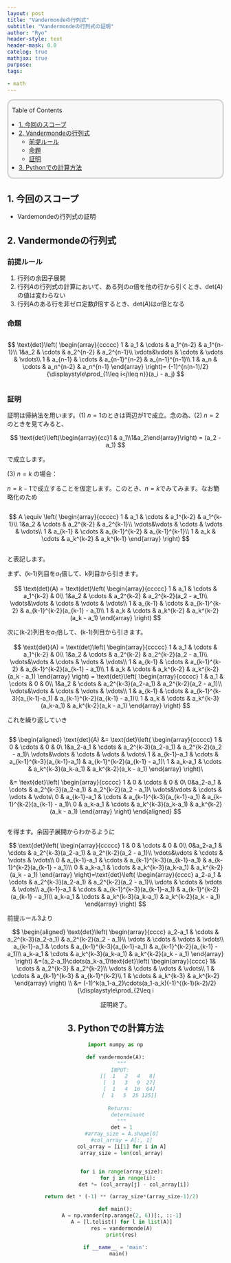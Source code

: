 ```yaml
---
layout: post
title: "Vandermondeの行列式"
subtitle: "Vandermondeの行列式の証明"
author: "Ryo"
header-style: text
header-mask: 0.0
catelog: true
mathjax: true
purpose: 
tags:

- math
---
```


<div style='border-radius: 1em; border-style:solid; border-color:#D3D3D3; background-color:#F8F8F8'>
<p class="h4">&nbsp;&nbsp;Table of Contents</p>
<!-- START doctoc generated TOC please keep comment here to allow auto update -->
<!-- DON'T EDIT THIS SECTION, INSTEAD RE-RUN doctoc TO UPDATE -->

- [1. 今回のスコープ](#1-%E4%BB%8A%E5%9B%9E%E3%81%AE%E3%82%B9%E3%82%B3%E3%83%BC%E3%83%97)
- [2. Vandermondeの行列式](#2-vandermonde%E3%81%AE%E8%A1%8C%E5%88%97%E5%BC%8F)
  - [前提ルール](#%E5%89%8D%E6%8F%90%E3%83%AB%E3%83%BC%E3%83%AB)
  - [命題](#%E5%91%BD%E9%A1%8C)
  - [証明](#%E8%A8%BC%E6%98%8E)
- [3. Pythonでの計算方法](#3-python%E3%81%A7%E3%81%AE%E8%A8%88%E7%AE%97%E6%96%B9%E6%B3%95)

<!-- END doctoc generated TOC please keep comment here to allow auto update -->

</div>

## 1. 今回のスコープ

- Vardemondeの行列式の証明

## 2. Vandermondeの行列式
### 前提ルール

1. 行列の余因子展開
2. 行列$A$の行列式の計算において、ある列の$\alpha$倍を他の行から引くとき、det($A$)の値は変わらない
3. 行列Aのある行を非ゼロ定数$\beta$倍するとき、$\text{det}(A)$は$\alpha$倍となる

### 命題
<div class="math display" style="overflow: auto">

$$
\text{det}\left(
\begin{array}{ccccc}
1 & a_1 & \cdots & a_1^{n-2} & a_1^{n-1}\\
1&a_2 & \cdots & a_2^{n-2} & a_2^{n-1}\\
\vdots&\vdots & \cdots & \vdots & \vdots\\
1 & a_{n-1} & \cdots & a_{n-1}^{n-2} & a_{n-1}^{n-1}\\
1 & a_n & \cdots & a_n^{n-2} & a_n^{n-1}
\end{array}  
\right)= (-1)^{n(n-1)/2}{\displaystyle\prod_{1\leq i<j\leq n}}(a_i - a_j)
$$

</div>

### 証明 

証明は帰納法を用います。(1) $n = 1$のときは両辺が1で成立。念の為、(2) $n = 2$のときを見てみると、
<div class="math display" style="overflow: auto">
$$
\text{det}\left(\begin{array}{cc}1 & a_1\\1&a_2\end{array}\right) = (a_2 - a_1)
$$
</div>

で成立します。

(3) $n=k$ の場合：

$n=k-1$で成立することを仮定します。このとき、$n=k$でみてみます。なお簡略化のため
<div class="math display" style="overflow: auto">

$$
A \equiv \left(
\begin{array}{ccccc}
1 & a_1 & \cdots & a_1^{k-2} & a_1^{k-1}\\
1&a_2 & \cdots & a_2^{k-2} & a_2^{k-1}\\
\vdots&\vdots & \cdots & \vdots & \vdots\\
1 & a_{k-1} & \cdots & a_{k-1}^{k-2} & a_{k-1}^{k-1}\\
1 & a_k & \cdots & a_k^{k-2} & a_k^{k-1}
\end{array} \right) 
$$
</div>

と表記します。

まず、(k-1)列目を$a_1$倍して、k列目から引きます。

<div class="math display" style="overflow: auto">
$$
\text(det)(A) = \text(det)\left(
\begin{array}{ccccc}
1 & a_1 & \cdots & a_1^{k-2} & 0\\
1&a_2 & \cdots & a_2^{k-2} & a_2^{k-2}(a_2 - a_1)\\
\vdots&\vdots & \cdots & \vdots & \vdots\\
1 & a_{k-1} & \cdots & a_{k-1}^{k-2} & a_{k-1}^{k-2}(a_{k-1} - a_1)\\
1 & a_k & \cdots & a_k^{k-2} & a_k^{k-2}(a_k - a_1)
\end{array} \right) 
$$
</div>

次に(k-2)列目を$a_1$倍して、(k-1)列目から引きます。

<div class="math display" style="overflow: auto">
$$
\text{det}(A) = \text(det)\left(
\begin{array}{ccccc}
1 & a_1 & \cdots & a_1^{k-2} & 0\\
1&a_2 & \cdots & a_2^{k-2} & a_2^{k-2}(a_2 - a_1)\\
\vdots&\vdots & \cdots & \vdots & \vdots\\
1 & a_{k-1} & \cdots & a_{k-1}^{k-2} & a_{k-1}^{k-2}(a_{k-1} - a_1)\\
1 & a_k & \cdots & a_k^{k-2} & a_k^{k-2}(a_k - a_1)
\end{array} \right) = 
\text{det}\left(
\begin{array}{ccccc}
1 & a_1 & \cdots & 0 & 0\\
1&a_2 & \cdots & a_2^{k-3}(a_2-a_1) & a_2^{k-2}(a_2 - a_1)\\
\vdots&\vdots & \cdots & \vdots & \vdots\\
1 & a_{k-1} & \cdots & a_{k-1}^{k-3}(a_{k-1}-a_1) & a_{k-1}^{k-2}(a_{k-1} - a_1)\\
1 & a_k & \cdots & a_k^{k-3}(a_k-a_1) & a_k^{k-2}(a_k - a_1)
\end{array} \right) 
$$

</div>

これを繰り返していき

<div class="math display" style="overflow: auto">

$$
\begin{aligned}
\text{det}(A) &= \text{det}\left(
\begin{array}{ccccc}
1 & 0 & \cdots & 0 & 0\\
1&a_2-a_1 & \cdots & a_2^{k-3}(a_2-a_1) & a_2^{k-2}(a_2 - a_1)\\
\vdots&\vdots & \cdots & \vdots & \vdots\\
1 & a_{k-1}-a_1 & \cdots & a_{k-1}^{k-3}(a_{k-1}-a_1) & a_{k-1}^{k-2}(a_{k-1} - a_1)\\
1 & a_k-a_1 & \cdots & a_k^{k-3}(a_k-a_1) & a_k^{k-2}(a_k - a_1)
\end{array} \right)\\

&= \text{det}\left(
\begin{array}{ccccc}
1 & 0 & \cdots & 0 & 0\\
0&a_2-a_1 & \cdots & a_2^{k-3}(a_2-a_1) & a_2^{k-2}(a_2 - a_1)\\
\vdots&\vdots & \cdots & \vdots & \vdots\\
0 & a_{k-1}-a_1 & \cdots & a_{k-1}^{k-3}(a_{k-1}-a_1) & a_{k-1}^{k-2}(a_{k-1} - a_1)\\
0 & a_k-a_1 & \cdots & a_k^{k-3}(a_k-a_1) & a_k^{k-2}(a_k - a_1)
\end{array} \right)
\end{aligned}
$$

</div>

を得ます。余因子展開からわかるように

<div class="math display" style="overflow: auto">
$$
\text{det}\left(
\begin{array}{ccccc}
1 & 0 & \cdots & 0 & 0\\
0&a_2-a_1 & \cdots & a_2^{k-3}(a_2-a_1) & a_2^{k-2}(a_2 - a_1)\\
\vdots&\vdots & \cdots & \vdots & \vdots\\
0 & a_{k-1}-a_1 & \cdots & a_{k-1}^{k-3}(a_{k-1}-a_1) & a_{k-1}^{k-2}(a_{k-1} - a_1)\\
0 & a_k-a_1 & \cdots & a_k^{k-3}(a_k-a_1) & a_k^{k-2}(a_k - a_1)
\end{array} \right)=\text{det}\left(
\begin{array}{cccc}
a_2-a_1 & \cdots & a_2^{k-3}(a_2-a_1) & a_2^{k-2}(a_2 - a_1)\\
\vdots & \cdots & \vdots & \vdots\\
a_{k-1}-a_1 & \cdots & a_{k-1}^{k-3}(a_{k-1}-a_1) & a_{k-1}^{k-2}(a_{k-1} - a_1)\\
a_k-a_1 & \cdots & a_k^{k-3}(a_k-a_1) & a_k^{k-2}(a_k - a_1)
\end{array} \right)
$$

</div>

前提ルール3より

<div class="math display" style="overflow: auto">
$$
\begin{aligned}
\text{det}\left(
\begin{array}{cccc}
a_2-a_1 & \cdots & a_2^{k-3}(a_2-a_1) & a_2^{k-2}(a_2 - a_1)\\
\vdots & \cdots & \vdots & \vdots\\
a_{k-1}-a_1 & \cdots & a_{k-1}^{k-3}(a_{k-1}-a_1) & a_{k-1}^{k-2}(a_{k-1} - a_1)\\
a_k-a_1 & \cdots & a_k^{k-3}(a_k-a_1) & a_k^{k-2}(a_k - a_1)
\end{array} \right) &=(a_2-a_1)\cdots(a_k-a_1)\text{det}\left(
\begin{array}{cccc}
1& \cdots & a_2^{k-3} & a_2^{k-2}\\
\vdots & \cdots & \vdots & \vdots\\
1 & \cdots & a_{k-1}^{k-3} & a_{k-1}^{k-2}\\
1 & \cdots & a_k^{k-3} & a_k^{k-2}
\end{array} \right) \\
&= (-1)^k(a_1-a_2)\cdots(a_1-a_k)(-1)^{(k-1)(k-2)/2}{\displaystyle\prod_{2\leq i<j\leq k}}(a_i - a_j)\\
&= (-1)^{k(k-1)/2}{\displaystyle\prod_{1\leq i<j\leq k}}(a_i - a_j)
\end{aligned}
$$

</div>

証明終了。

## 3. Pythonでの計算方法

```py
import numpy as np

def vandermonde(A):
    """
    INPUT: 
        [[  1   2   4   8]
         [  1   3   9  27]
         [  1   4  16  64]
         [  1   5  25 125]]
    
    Returns: 
        determinant
    """
    det = 1
    #array_size = A.shape[0]
    #col_array = A[:, 1]
    col_array = [i[1] for i in A]
    array_size = len(col_array)


    for i in range(array_size):
        for j in range(i):
            det *= (col_array[j] - col_array[i])

    return det * (-1) ** (array_size*(array_size-1)/2)

def main():
    A = np.vander(np.arange(2, 6))[:, ::-1]
    A = [l.tolist() for l in list(A)]
    res = vandermonde(A)
    print(res)

if __name__ = 'main':
  main()
```
